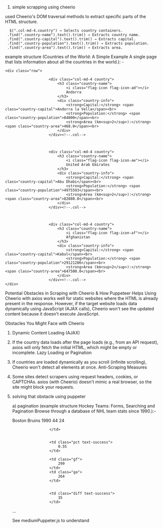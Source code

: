 1. simple scrapping using cheerio

used Cheerio's DOM traversal methods to extract specific parts of the HTML structure.
```
  $(".col-md-4.country") → Selects country containers.
 .find(".country-name").text().trim() → Extracts country name.
 .find(".country-capital").text().trim() → Extracts capital.
 .find(".country-population").text().trim() → Extracts population.
 .find(".country-area").text().trim() → Extracts area.
 ```

example structure (Countries of the World: A Simple Example
A single page that lists information about all the countries in the world.): -

```
<div class="row">
                    
                    <div class="col-md-4 country">
                        <h3 class="country-name">
                            <i class="flag-icon flag-icon-ad"></i>
                            Andorra
                        </h3>
                        <div class="country-info">
                            <strong>Capital:</strong> <span class="country-capital">Andorra la Vella</span><br>
                            <strong>Population:</strong> <span class="country-population">84000</span><br>
                            <strong>Area (km<sup>2</sup>):</strong> <span class="country-area">468.0</span><br>
                        </div>
                    </div><!--.col-->
                    
                    
                    
                    <div class="col-md-4 country">
                        <h3 class="country-name">
                            <i class="flag-icon flag-icon-ae"></i>
                            United Arab Emirates
                        </h3>
                        <div class="country-info">
                            <strong>Capital:</strong> <span class="country-capital">Abu Dhabi</span><br>
                            <strong>Population:</strong> <span class="country-population">4975593</span><br>
                            <strong>Area (km<sup>2</sup>):</strong> <span class="country-area">82880.0</span><br>
                        </div>
                    </div><!--.col-->
                    
                    
                    
                    <div class="col-md-4 country">
                        <h3 class="country-name">
                            <i class="flag-icon flag-icon-af"></i>
                            Afghanistan
                        </h3>
                        <div class="country-info">
                            <strong>Capital:</strong> <span class="country-capital">Kabul</span><br>
                            <strong>Population:</strong> <span class="country-population">29121286</span><br>
                            <strong>Area (km<sup>2</sup>):</strong> <span class="country-area">647500.0</span><br>
                        </div>
                    </div><!--.col-->
</div> 
```


Potential Obstacles in Scraping with Cheerio & How Puppeteer Helps
Using Cheerio with axios works well for static websites where the HTML is already present in the response. However, if the target website loads data dynamically using JavaScript (AJAX calls), Cheerio won't see the updated content because it doesn't execute JavaScript.

Obstacles You Might Face with Cheerio
1. Dynamic Content Loading (AJAX)

2. If the country data loads after the page loads (e.g., from an API request), axios will only fetch the initial HTML, which might be empty or incomplete.
Lazy Loading or Pagination

3. If countries are loaded dynamically as you scroll (infinite scrolling), Cheerio won't detect all elements at once.
Anti-Scraping Measures

4. Some sites detect scrapers using request headers, cookies, or CAPTCHAs. axios (with Cheerio) doesn't mimic a real browser, so the site might block your requests.



2. solving that obstacle using puppeter 

    a) pagination (example structure Hockey Teams: Forms, Searching and Pagination
        Browse through a database of NHL team stats since 1990.):- 

    <tr class="team">
                        <td class="name">
                            Boston Bruins
                        </td>
                        <td class="year">
                            1990
                        </td>
                        <td class="wins">
                            44
                        </td>
                        <td class="losses">
                            24
                        </td>
                        <td class="ot-losses">
                            
                        </td>
                        
                        
                        <td class="pct text-success">
                            0.55
                        </td>
                        
                        <td class="gf">
                            299
                        </td>
                        <td class="ga">
                            264
                        </td>
                        
                        
                        <td class="diff text-success">
                            35
                        </td>
                        
     </tr>
     <tr class = "team">
        ...
     </tr>

    See mediumPuppeter.js to understand 


